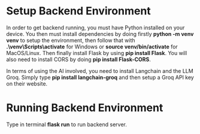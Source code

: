 # Setup Backend Environment
In order to get backend running, you must have Python installed on your device. You then must install dependencies by doing firstly **python -m venv venv** to setup the environment, then follow that with **.\venv\Scripts\activate** for Windows or **source venv/bin/activate** for MacOS/Linux. Then finally install Flask by using **pip install Flask**. You will also need to install CORS by doing **pip install Flask-CORS**.

In terms of using the AI involved, you need to install Langchain and the LLM Groq. Simply type **pip install langchain-groq** and then setup a Groq API key on their website.

# Running Backend Environment
Type in terminal **flask run** to run backend server. 
